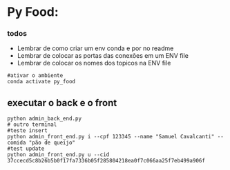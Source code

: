 # Py Food:

### todos

- Lembrar de como criar um env conda e por no readme
- Lembrar de colocar as portas das conexões em um ENV file
- Lembrar de colocar os nomes dos topicos na ENV file

```shell
#ativar o ambiente
conda activate py_food
```

## executar o back e o front

```shell
python admin_back_end.py
# outro terminal
#teste insert
python admin_front_end.py i --cpf 123345 --name "Samuel Cavalcanti" --comida "pão de queijo"
#test update
python admin_front_end.py u --cid 37ccecd5c8b26b5b0f17fa7336b05f285804218ea0f7c066aa25f7eb499a906f
```


